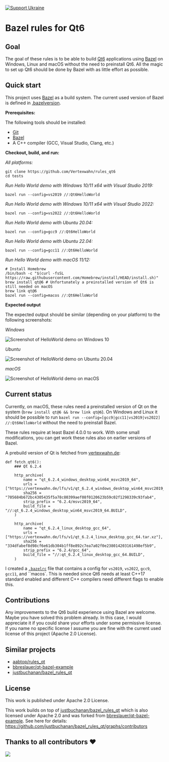 
<!--
SPDX-FileCopyrightText: 2022 Julian Amann <dev@vertexwahn.de>
SPDX-License-Identifier: Apache-2.0
-->

[![Support Ukraine](https://img.shields.io/badge/Support-Ukraine-FFD500?style=flat&labelColor=005BBB)](https://opensource.fb.com/support-ukraine)

# Bazel rules for Qt6

## Goal 

The goal of these rules is to be able to build [Qt6](https://www.qt.io/product/qt6) applications using [Bazel](https://bazel.build/) on Windows, 
Linux and macOS without the need to preinstall Qt6. 
All the magic to set up Qt6 should be done by Bazel with as little effort as possible.

## Quick start

This project uses [Bazel](https://bazel.build/) as a build system. 
The current used version of Bazel is defined in [.bazelversion](tests/.bazelversion).

**Prerequisites:**

The following tools should be installed:
- [Git](https://git-scm.com/)
- [Bazel](https://bazel.build/install)
- A C++ compiler (GCC, Visual Studio, Clang, etc.)

**Checkout, build, and run:**

*All platforms:*

```shell
git clone https://github.com/Vertexwahn/rules_qt6
cd tests
```

*Run Hello World demo with Windows 10/11 x64 with Visual Studio 2019:*

```shell
bazel run --config=vs2019 //:Qt6HelloWorld
```

*Run Hello World demo with Windows 10/11 x64 with Visual Studio 2022:*

```shell
bazel run --config=vs2022 //:Qt6HelloWorld
```

*Run Hello World demo with Ubuntu 20.04:*

```shell
bazel run --config=gcc9 //:Qt6HelloWorld
```

*Run Hello World demo with Ubuntu 22.04:*

```shell
bazel run --config=gcc11 //:Qt6HelloWorld
```

*Run Hello World demo with macOS 11/12:*

```shell
# Install Homebrew
/bin/bash -c "$(curl -fsSL https://raw.githubusercontent.com/Homebrew/install/HEAD/install.sh)"
brew install qt@6 # Unfortunately a preinstalled version of Qt6 is still needed on macOS 
brew link qt@6
bazel run --config=macos //:Qt6HelloWorld
```

**Expected output**

The expected output should be similar (depending on your platform) to the following screenshots:

*Windows*

![Screenshot of HelloWorld demo on Windows 10](/docs/screenshots/Windows10.png)

*Ubuntu*

![Screenshot of HelloWorld demo on Ubuntu 20.04](/docs/screenshots/Ubuntu20.04.png)

*macOS*

![Screenshot of HelloWorld demo on macOS](/docs/screenshots/macOS12.png)

## Current status

Currently, on macOS, these rules need a preinstalled version of Qt on the system (`brew install qt@6 && brew link qt@6`).
On Windows and Linux it should be possible to run `bazel run --config=[gcc9|gcc11|vs2019|vs2022] //:Qt6HelloWorld` without the need to preinstall Bazel.

These rules require at least Bazel 4.0.0 to work.
With some small modifications, you can get work these rules also on earlier versions of Bazel.

A prebuild version of Qt is fetched from [vertexwahn.de](https://vertexwahn.de/):

```starlark
def fetch_qt6():
    ### Qt 6.2.4

    http_archive(
        name = "qt_6.2.4_windows_desktop_win64_msvc2019_64",
        urls = ["https://vertexwahn.de/lfs/v1/qt_6.2.4_windows_desktop_win64_msvc2019_64.zip"],
        sha256 = "705684b672bc4305435f5a78c80399aef08f0120623b59c02f1298339c93fab4",
        strip_prefix = "6.2.4/msvc2019_64",
        build_file = "//:qt_6.2.4_windows_desktop_win64_msvc2019_64.BUILD",
    )

    http_archive(
        name = "qt_6.2.4_linux_desktop_gcc_64",
        urls = ["https://vertexwahn.de/lfs/v1/qt_6.2.4_linux_desktop_gcc_64.tar.xz"],
        sha256 = "334dfabef8d98cf6e61db304b1ff8e892c7ea7a02f0e238014203161498ef5b9",
        strip_prefix = "6.2.4/gcc_64",
        build_file = "//:qt_6.2.4_linux_desktop_gcc_64.BUILD",
    )
```

I created a [`.bazelrc`](tests/.bazelrc) file that contains a config for `vs2019`, `vs2022`, `gcc9`, `gcc11`, and ``macos`. 
This is needed since Qt6 needs at least C++17 standard enabled and different C++ compilers need different flags to enable this.

## Contributions

Any improvements to the Qt6 build experience using Bazel are welcome. 
Maybe you have solved this problem already. 
In this case, 
I would appreciate it if you could share your efforts under some permissive license.
If you name no specific license I assume you are fine with the current used license of this project (Apache 2.0 License).

## Similar projects

- [aabtop/rules_qt](https://github.com/aabtop/rules_qt)
- [bbreslauer/qt-bazel-example](https://github.com/bbreslauer/qt-bazel-example)
- [justbuchanan/bazel_rules_qt](https://github.com/justbuchanan/bazel_rules_qt)

## License

This work is published under Apache 2.0 License.

This work builds on top of [justbuchanan/bazel_rules_qt](https://github.com/justbuchanan/bazel_rules_qt) which is also licensed under Apache 2.0 and 
was forked from [bbreslauer/qt-bazel-example](https://github.com/bbreslauer/qt-bazel-example).
See here for details: https://github.com/justbuchanan/bazel_rules_qt/graphs/contributors

## Thanks to all contributors ❤

 <a href = "https://github.com/Vertexwahn/rules_qt6/graphs/contributors">
   <img src = "https://contrib.rocks/image?repo=Vertexwahn/rules_qt6"/>
 </a>

